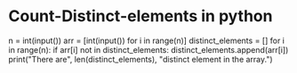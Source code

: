 # Count-Distinct-elements in python
n = int(input())
arr = [int(input()) for i in range(n)]
distinct_elements = []
for i in range(n):
    if arr[i] not in distinct_elements:
        distinct_elements.append(arr[i])
print("There are", len(distinct_elements), "distinct element in the array.")
